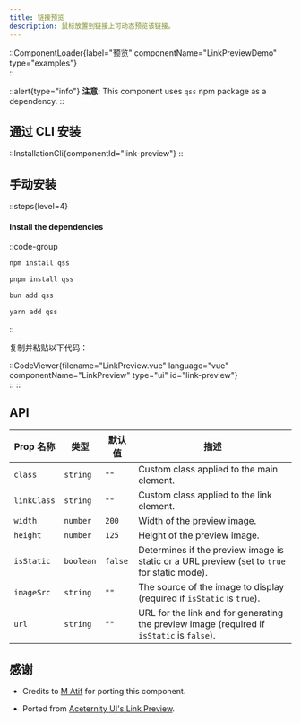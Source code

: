 ```yaml
---
title: 链接预览
description: 鼠标放置到链接上可动态预览该链接。
---
```


::ComponentLoader{label="预览" componentName="LinkPreviewDemo" type="examples"}  
::

::alert{type="info"}
**注意:** This component uses `qss` npm package as a dependency.
::

## 通过 CLI 安装

::InstallationCli{componentId="link-preview"}
::

## 手动安装

::steps{level=4}

#### Install the dependencies

::code-group

```bash [npm]
npm install qss
```

```bash [pnpm]
pnpm install qss
```

```bash [bun]
bun add qss
```

```bash [yarn]
yarn add qss
```

::

复制并粘贴以下代码：

::CodeViewer{filename="LinkPreview.vue" language="vue" componentName="LinkPreview" type="ui" id="link-preview"}  
::
::

## API

| Prop 名称   | 类型      | 默认值  | 描述                                                                                        |
| ----------- | --------- | ------- | ------------------------------------------------------------------------------------------- |
| `class`     | `string`  | `""`    | Custom class applied to the main element.                                                   |
| `linkClass` | `string`  | `""`    | Custom class applied to the link element.                                                   |
| `width`     | `number`  | `200`   | Width of the preview image.                                                                 |
| `height`    | `number`  | `125`   | Height of the preview image.                                                                |
| `isStatic`  | `boolean` | `false` | Determines if the preview image is static or a URL preview (set to `true` for static mode). |
| `imageSrc`  | `string`  | `""`    | The source of the image to display (required if `isStatic` is `true`).                      |
| `url`       | `string`  | `""`    | URL for the link and for generating the preview image (required if `isStatic` is `false`).  |

## 感谢

- Credits to [M Atif](https://github.com/atif0075) for porting this component.

- Ported from [Aceternity UI's Link Preview](https://ui.aceternity.com/components/link-preview).
